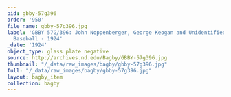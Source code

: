 ```yaml
---
pid: gbby-57g396
order: '950'
file_name: gbby-57g396.jpg
label: 'GBBY 57G/396: John Noppenberger, George Keogan and Unidentified Student Manager?:
  Baseball - 1924'
_date: '1924'
object_type: glass plate negative
source: http://archives.nd.edu/Bagby/GBBY-57g396.jpg
thumbnail: "/_data/raw_images/bagby/gbby-57g396.jpg"
full: "/_data/raw_images/bagby/gbby-57g396.jpg"
layout: bagby_item
collection: bagby
---
```

